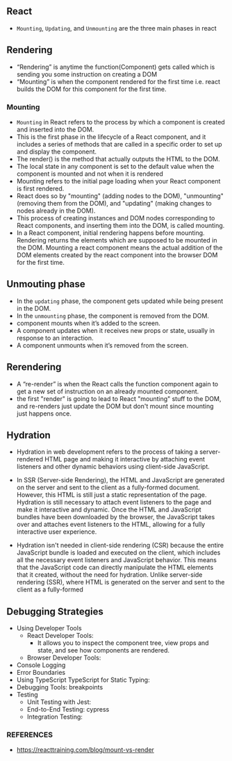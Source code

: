 ## React
- `Mounting`, `Updating`, and `Unmounting` are the three main phases in react

## Rendering
- “Rendering” is anytime the function(Component) gets called which is sending you some instruction on creating a DOM
- “Mounting” is when the component rendered for the first time i.e. react builds the DOM for this component for the first time.
  
### Mounting
- `Mounting` in React refers to the process by which a component is created and inserted into the DOM. 
- This is the first phase in the lifecycle of a React component, and it includes a series of methods that are called in a specific order to set up and display the component.
- The render()  is the method that actually outputs the HTML to the DOM.
- The local state in any component is set to the default value when the component is mounted and not when it is rendered
- Mounting refers to the initial page loading when your React component is first rendered.
- React does so by "mounting" (adding nodes to the DOM), "unmounting" (removing them from the DOM), and "updating" (making changes to nodes already in the DOM).
- This process of creating instances and DOM nodes corresponding to React components, and inserting them into the DOM, is called mounting.
- In a React component, initial rendering happens before mounting. Rendering returns the elements which are supposed to be mounted in the DOM. Mounting a react component means the actual addition of the DOM elements created by the react component into the browser DOM for the first time.


## Unmouting phase
- In the `updating` phase, the component gets updated while being present in the DOM. 
- In the `unmounting` phase, the component is removed from the DOM.
- component mounts when it’s added to the screen.
- A component updates when it receives new props or state, usually in response to an interaction.
- A component unmounts when it’s removed from the screen.


## Rerendering
- A “re-render” is when the React calls the function component again to get a new set of instruction on an already mounted component.
- the first "render" is going to lead to React "mounting" stuff to the DOM, and re-renders just update the DOM but don't mount since mounting just happens once.

## Hydration
- Hydration in web development refers to the process of taking a server-rendered HTML page and making it interactive by attaching event listeners and other dynamic behaviors using client-side JavaScript.
- In SSR (Server-side Rendering), the HTML and JavaScript are generated on the server and sent to the client as a fully-formed document. However, this HTML is still just a static representation of the page. Hydration is still necessary to attach event listeners to the page and make it interactive and dynamic. Once the HTML and JavaScript bundles have been downloaded by the browser, the JavaScript takes over and attaches event listeners to the HTML, allowing for a fully interactive user experience.

- Hydration isn't needed in client-side rendering (CSR) because the entire JavaScript bundle is loaded and executed on the client, which includes all the necessary event listeners and JavaScript behavior. This means that the JavaScript code can directly manipulate the HTML elements that it created, without the need for hydration. Unlike server-side rendering (SSR), where HTML is generated on the server and sent to the client as a fully-formed

## Debugging Strategies
- Using Developer Tools
  - React Developer Tools:
    - It allows you to inspect the component tree, view props and state, and see how components are rendered.
  - Browser Developer Tools:
- Console Logging
- Error Boundaries
- Using TypeScript
  TypeScript for Static Typing:
- Debugging Tools: breakpoints
- Testing
  - Unit Testing with Jest:
  - End-to-End Testing: cypress
  - Integration Testing:

### REFERENCES
- https://reacttraining.com/blog/mount-vs-render